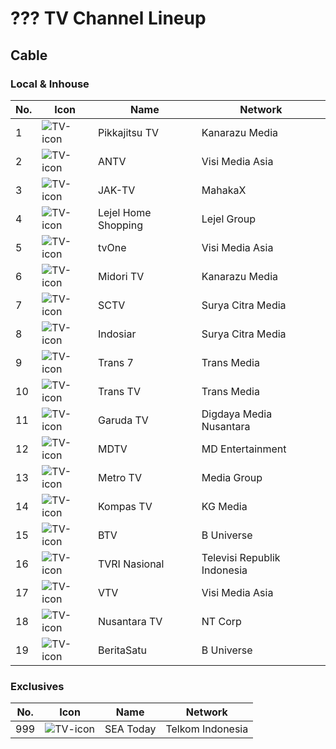# ??? TV Channel Lineup
## Cable
### Local & Inhouse
No. | Icon | Name | Network
-- | -- | -- | --
1 | ![TV-icon](https://github.com/user-attachments/assets/0d3e3170-d7e8-420a-be43-bcaa016cb2be) | Pikkajitsu TV | Kanarazu Media
2 | ![TV-icon](https://github.com/user-attachments/assets/0d3e3170-d7e8-420a-be43-bcaa016cb2be) | ANTV | Visi Media Asia
3 | ![TV-icon](https://github.com/user-attachments/assets/0d3e3170-d7e8-420a-be43-bcaa016cb2be) | JAK-TV | MahakaX
4 | ![TV-icon](https://github.com/user-attachments/assets/0d3e3170-d7e8-420a-be43-bcaa016cb2be) | Lejel Home Shopping | Lejel Group
5 | ![TV-icon](https://github.com/user-attachments/assets/0d3e3170-d7e8-420a-be43-bcaa016cb2be) | tvOne | Visi Media Asia
6 | ![TV-icon](https://github.com/user-attachments/assets/0d3e3170-d7e8-420a-be43-bcaa016cb2be) | Midori TV | Kanarazu Media
7 | ![TV-icon](https://github.com/user-attachments/assets/0d3e3170-d7e8-420a-be43-bcaa016cb2be) | SCTV | Surya Citra Media
8 | ![TV-icon](https://github.com/user-attachments/assets/0d3e3170-d7e8-420a-be43-bcaa016cb2be) | Indosiar | Surya Citra Media
9 | ![TV-icon](https://github.com/user-attachments/assets/0d3e3170-d7e8-420a-be43-bcaa016cb2be) | Trans 7 | Trans Media
10 | ![TV-icon](https://github.com/user-attachments/assets/0d3e3170-d7e8-420a-be43-bcaa016cb2be) | Trans TV | Trans Media
11 | ![TV-icon](https://github.com/user-attachments/assets/0d3e3170-d7e8-420a-be43-bcaa016cb2be) | Garuda TV | Digdaya Media Nusantara
12 | ![TV-icon](https://github.com/user-attachments/assets/0d3e3170-d7e8-420a-be43-bcaa016cb2be) | MDTV | MD Entertainment
13 | ![TV-icon](https://github.com/user-attachments/assets/0d3e3170-d7e8-420a-be43-bcaa016cb2be) | Metro TV | Media Group
14 | ![TV-icon](https://github.com/user-attachments/assets/0d3e3170-d7e8-420a-be43-bcaa016cb2be) | Kompas TV | KG Media
15 | ![TV-icon](https://github.com/user-attachments/assets/0d3e3170-d7e8-420a-be43-bcaa016cb2be) | BTV | B Universe
16 | ![TV-icon](https://github.com/user-attachments/assets/0d3e3170-d7e8-420a-be43-bcaa016cb2be) | TVRI Nasional | Televisi Republik Indonesia
17 | ![TV-icon](https://github.com/user-attachments/assets/0d3e3170-d7e8-420a-be43-bcaa016cb2be) | VTV | Visi Media Asia
18 | ![TV-icon](https://github.com/user-attachments/assets/0d3e3170-d7e8-420a-be43-bcaa016cb2be) | Nusantara TV | NT Corp
19 | ![TV-icon](https://github.com/user-attachments/assets/0d3e3170-d7e8-420a-be43-bcaa016cb2be) | BeritaSatu | B Universe
### Exclusives
No. | Icon | Name | Network
-- | -- | -- | --
999 | ![TV-icon](https://github.com/user-attachments/assets/0d3e3170-d7e8-420a-be43-bcaa016cb2be) | SEA Today | Telkom Indonesia
